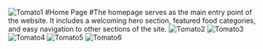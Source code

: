 ![Tomato1](https://github.com/user-attachments/assets/c9b159e4-5017-43a1-b31f-5a2a0c326192)
 #Home Page
#The homepage serves as the main entry point of the website. It includes a welcoming hero section, featured food categories, and easy navigation to other sections of the site.
![Tomato2](https://github.com/user-attachments/assets/baf4ca73-2216-4a6d-864a-03d2f3424095)
![Tomato3](https://github.com/user-attachments/assets/310d94fc-d9d6-453e-b7ae-dc15595d0bac)
![Tomato4](https://github.com/user-attachments/assets/d1f6807f-c6e5-446e-aef7-9bd8b65cc444)
![Tomato5](https://github.com/user-attachments/assets/077d3d72-634d-485f-973a-83e625e49034)
![Tomato6](https://github.com/user-attachments/assets/ebe7338f-f915-44e8-93cb-34d3891d19d4)
